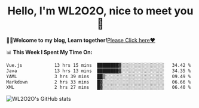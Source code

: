 <h1 align = "center">Hello, I'm WL2O2O, nice to meet you 👋</h1>

🧑‍💻**Welcome to my blog, Learn together!**[Please Click here❤️](https://wl2o2o.github.io)

📊 **This Week I Spent My Time On:**
<!--START_SECTION:waka-->

```txt
Vue.js            13 hrs 15 mins  ████████▓░░░░░░░░░░░░░░░░   34.42 %
Java              13 hrs 13 mins  ████████▓░░░░░░░░░░░░░░░░   34.35 %
YAML              3 hrs 39 mins   ██▒░░░░░░░░░░░░░░░░░░░░░░   09.49 %
Markdown          2 hrs 33 mins   █▓░░░░░░░░░░░░░░░░░░░░░░░   06.66 %
XML               2 hrs 27 mins   █▓░░░░░░░░░░░░░░░░░░░░░░░   06.40 %
```

<!--END_SECTION:waka-->

![WL2O2O's GitHub stats](https://github-readme-stats.vercel.app/api?username=wl2o2o&show_icons=true)


<!--
**WL2O2O/WL2O2O** is a ✨ _special_ ✨ repository because its `README.md` (this file) appears on your GitHub profile.

Here are some ideas to get you started:

- 🔭 I’m currently working on ...
- 🌱 I’m currently learning ...
- 👯 I’m looking to collaborate on ...
- 🤔 I’m looking for help with ...
- 💬 Ask me about ...
- 📫 How to reach me: ...
- 😄 Pronouns: ...
- ⚡ Fun fact: ...
-->
